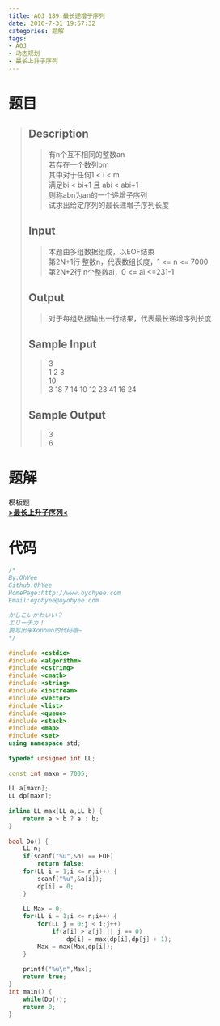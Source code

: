 ```yaml
---
title: AOJ 189.最长递增子序列
date: 2016-7-31 19:57:32
categories: 题解
tags: 
- AOJ
- 动态规划
- 最长上升子序列
---
```

# 题目
> 
> ## Description  
>> 有n个互不相同的整数an  
>> 若存在一个数列bm  
>> 其中对于任何1 &lt; i &lt; m  
>> 满足bi &lt; bi+1 且 abi &lt; abi+1  
>> 则称abn为an的一个递增子序列  
>> 试求出给定序列的最长递增子序列长度  
>>   
>> <!--more-->  
> 
> ## Input  
>> 本题由多组数据组成，以EOF结束  
>> 第2N+1行    整数n，代表数组长度，1 &lt;= n &lt;= 7000  
>> 第2N+2行    n个整数ai，0 &lt;= ai &lt;=231-1  
>>   
> 
> ## Output  
>> 对于每组数据输出一行结果，代表最长递增序列长度  
>>   
> 
> ## Sample Input  
>> 3  
>> 1 2 3  
>> 10  
>> 3 18 7 14 10 12 23 41 16 24  
>>   
> 
> ## Sample Output  
>> 3  
>> 6  

# 题解
模板题  
[**>最长上升子序列<**](/post/Algorithm/LIS.html)

# 代码

```cpp 最长递增子序列 https://github.com/OhYee/ACM.github.io/blob/master\AOJ\189.最长递增子序列.cpp 代码备份
/*
By:OhYee
Github:OhYee
HomePage:http://www.oyohyee.com
Email:oyohyee@oyohyee.com
 
かしこいかわいい？
エリーチカ！
要写出来Хорошо的代码哦~
*/
 
#include <cstdio>
#include <algorithm>
#include <cstring>
#include <cmath>
#include <string>
#include <iostream>
#include <vector>
#include <list>
#include <queue>
#include <stack>
#include <map>
#include <set>
using namespace std;
 
typedef unsigned int LL;
 
const int maxn = 7005;
 
LL a[maxn];
LL dp[maxn];
 
inline LL max(LL a,LL b) {
    return a > b ? a : b;
}
 
bool Do() {
    LL n;
    if(scanf("%u",&n) == EOF)
        return false;
    for(LL i = 1;i <= n;i++) {
        scanf("%u",&a[i]);
        dp[i] = 0;
    }
 
    LL Max = 0;
    for(LL i = 1;i <= n;i++) {
        for(LL j = 0;j < i;j++)
            if(a[i] > a[j] || j == 0)
                dp[i] = max(dp[i],dp[j] + 1);
        Max = max(Max,dp[i]);
    }
 
    printf("%u\n",Max);
    return true;
}
int main() {
    while(Do());
    return 0;
}
```